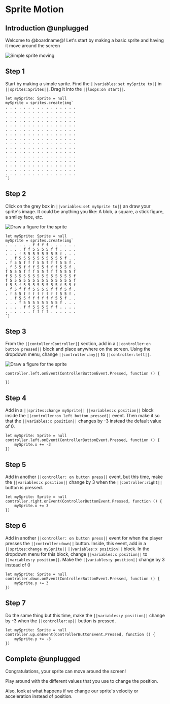 # Sprite Motion

## Introduction @unplugged

Welcome to @boardname@! Let's start by making a basic sprite and having it move around the screen

![Simple sprite moving](/static/tutorials/sprite-motion/sprite-motion.gif)

## Step 1

Start by making a simple sprite. Find the ``||variables:set mySprite to||`` in ``||sprites:Sprites||``. Drag it into the ``||loops:on start||``.

```blocks
let mySprite: Sprite = null
mySprite = sprites.create(img`
. . . . . . . . . . . . . . . . 
. . . . . . . . . . . . . . . . 
. . . . . . . . . . . . . . . . 
. . . . . . . . . . . . . . . . 
. . . . . . . . . . . . . . . . 
. . . . . . . . . . . . . . . . 
. . . . . . . . . . . . . . . . 
. . . . . . . . . . . . . . . . 
. . . . . . . . . . . . . . . . 
. . . . . . . . . . . . . . . . 
. . . . . . . . . . . . . . . . 
. . . . . . . . . . . . . . . . 
. . . . . . . . . . . . . . . . 
. . . . . . . . . . . . . . . . 
. . . . . . . . . . . . . . . . 
. . . . . . . . . . . . . . . . 
`)
```

## Step 2

Click on the grey box in ``||variables:set mySprite to||`` an draw your sprite's image. It could be anything you like: A blob, a square, a stick figure, a smiley face, etc.

![Draw a figure for the sprite](/static/tutorials/sprite-motion/draw-sprite.gif)

```blocks
let mySprite: Sprite = null
mySprite = sprites.create(img`
. . . . . . f f f f . . . . . . 
. . . . f f 5 5 5 5 f f . . . . 
. . . f 5 5 5 5 5 5 5 5 f . . . 
. . f 5 5 5 5 5 5 5 5 5 5 f . . 
. f 5 5 f f f 5 5 f f f 5 5 f . 
. f 5 5 f f f 5 5 f f f 5 5 f . 
f 5 5 5 f f f 5 5 f f f 5 5 5 f 
f 5 5 5 5 5 5 5 5 5 5 5 5 5 5 f 
f 5 5 5 5 5 5 5 5 5 5 5 5 5 5 f 
f 5 5 f 5 5 5 5 5 5 5 5 f 5 5 f 
. f 5 f f f 5 5 5 5 f f f 5 f . 
. f 5 5 f f f f f f f f 5 5 f . 
. . f 5 5 f f f f f f 5 5 f . . 
. . . f 5 5 5 5 5 5 5 5 f . . . 
. . . . f f 5 5 5 5 f f . . . . 
. . . . . . f f f f . . . . . . 
`)
```

## Step 3

From the ``||contoller:Controller||`` section, add in a ``||controller:on button pressed||`` block and place anywhere on the screen. Using the dropdown menu, change ``||controller:any||`` to ``||controller:left||``.

![Draw a figure for the sprite](/static/tutorials/sprite-motion/change-button.gif)

```blocks
controller.left.onEvent(ControllerButtonEvent.Pressed, function () {
    
})
```

## Step 4

Add in a ``||sprites:change mySprite||`` ``||variables:x position||`` block inside the ``||controller:on left button pressed||`` event. Then make it so that the ``||variables:x position||`` changes by -3 instead the default value of 0.

```blocks
let mySprite: Sprite = null
controller.left.onEvent(ControllerButtonEvent.Pressed, function () {
    mySprite.x += -3
})
```

## Step 5

Add in another  ``||controller: on button press||`` event, but this time, make the ``||variables:x position||`` change by 3 when the ``||controller:right||`` button is pressed.

```blocks
let mySprite: Sprite = null
controller.right.onEvent(ControllerButtonEvent.Pressed, function () {
    mySprite.x += 3
})
```

## Step 6

Add in another ``||controller: on button press||`` event for when the player presses the ``||controller:down||`` button. Inside, this event, add in a ``||sprites:change mySprite||`` ``||variables:x position||`` block. In the dropdown menu for this block, change ``||variables:x position||`` to ``||variables:y position||``. Make the ``||variables:y position||`` change by 3 instead of 0

```blocks
let mySprite: Sprite = null
controller.down.onEvent(ControllerButtonEvent.Pressed, function () {
    mySprite.y += 3
})
```

## Step 7

Do the same thing but this time, make the ``||variables:y position||`` change by -3 when the ``||controller:up||`` button is pressed.

```blocks
let mySprite: Sprite = null
controller.up.onEvent(ControllerButtonEvent.Pressed, function () {
    mySprite.y += -3
})
```

## Complete @unplugged

Congratulations, your sprite can move around the screen!

Play around with the different values that you use to change the position.

Also, look at what happens if we change our sprite's velocity or acceleration instead of position.
